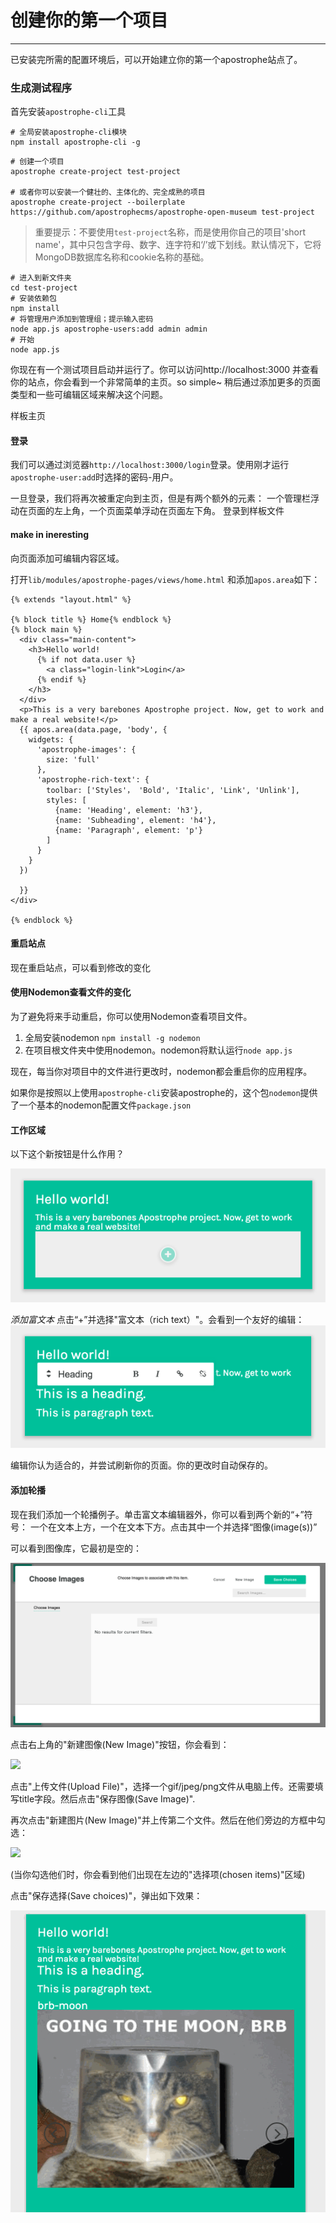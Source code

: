 # 创建你的第一个项目

---------------------------------

已安装完所需的配置环境后，可以开始建立你的第一个apostrophe站点了。

### 生成测试程序

首先安装`apostrophe-cli`工具

```
# 全局安装apostrophe-cli模块
npm install apostrophe-cli -g
```

```
# 创建一个项目
apostrophe create-project test-project

# 或者你可以安装一个健壮的、主体化的、完全成熟的项目
apostrophe create-project --boilerplate https://github.com/apostrophecms/apostrophe-open-museum test-project

```

> 重要提示：不要使用`test-project`名称，而是使用你自己的项目'short name'，其中只包含字母、数字、连字符和‘/’或下划线。默认情况下，它将MongoDB数据库名称和cookie名称的基础。

```
# 进入到新文件夹
cd test-project
# 安装依赖包
npm install
# 将管理用户添加到管理组；提示输入密码
node app.js apostrophe-users:add admin admin
# 开始
node app.js
```

你现在有一个测试项目启动并运行了。你可以访问http://localhost:3000 并查看你的站点，你会看到一个非常简单的主页。so simple~ 稍后通过添加更多的页面类型和一些可编辑区域来解决这个问题。

[](../../images/gs-first.png)
样板主页


#### 登录

我们可以通过浏览器`http://localhost:3000/login`登录。使用刚才运行`apostrophe-user:add`时选择的密码-用户。

一旦登录，我们将再次被重定向到主页，但是有两个额外的元素： 一个管理栏浮动在页面的左上角，一个页面菜单浮动在页面左下角。
[](../../images/gs2.png)
登录到样板文件


#### make in ineresting

向页面添加可编辑内容区域。

打开`lib/modules/apostrophe-pages/views/home.html` 和添加`apos.area`如下：

```
{% extends "layout.html" %}

{% block title %} Home{% endblock %}
{% block main %}
  <div class="main-content">
    <h3>Hello world!
      {% if not data.user %}
        <a class="login-link">Login</a>
      {% endif %}
    </h3>
  </div>
  <p>This is a very barebones Apostrophe project. Now, get to work and make a real website!</p>
  {{ apos.area(data.page, 'body', {
    widgets: {
      'apostrophe-images': {
        size: 'full'
      },
      'apostrophe-rich-text': {
        toolbar: ['Styles'， 'Bold', 'Italic', 'Link', 'Unlink'],
        styles: [
          {name: 'Heading', element: 'h3'},
          {name: 'Subheading', element: 'h4'},
          {name: 'Paragraph', element: 'p'}
        ]
      }
    }
  })

  }}
</div>

{% endblock %}
```

#### 重启站点

现在重启站点，可以看到修改的变化


#### 使用Nodemon查看文件的变化
为了避免将来手动重启，你可以使用Nodemon查看项目文件。

1. 全局安装nodemon `npm install -g nodemon`
2. 在项目根文件夹中使用nodemon。nodemon将默认运行`node app.js`

现在，每当你对项目中的文件进行更改时，nodemon都会重启你的应用程序。

如果你是按照以上使用`apostrophe-cli`安装apostrophe的，这个包`nodemon`提供了一个基本的nodemon配置文件`package.json`


#### 工作区域

以下这个新按钮是什么作用？

![](../../images/gs3.png)

*添加富文本*
点击“+”并选择"富文本（rich text）"。会看到一个友好的编辑：
![](../../images/gs4.png)

编辑你认为适合的，并尝试刷新你的页面。你的更改时自动保存的。


#### 添加轮播

现在我们添加一个轮播例子。单击富文本编辑器外，你可以看到两个新的“+”符号： 一个在文本上方，一个在文本下方。点击其中一个并选择“图像(image(s))”

可以看到图像库，它最初是空的：

![](../../images/gs5.png)

点击右上角的"新建图像(New Image)"按钮，你会看到：

![](../../images/gs6.png)

点击"上传文件(Upload File)"，选择一个gif/jpeg/png文件从电脑上传。还需要填写title字段。然后点击"保存图像(Save Image)".

再次点击"新建图片(New Image)"并上传第二个文件。然后在他们旁边的方框中勾选：

![](../../images/gs7.png)

(当你勾选他们时，你会看到他们出现在左边的"选择项(chosen items)"区域)

点击"保存选择(Save choices)"，弹出如下效果：

![](../../images/gs8.gif)





